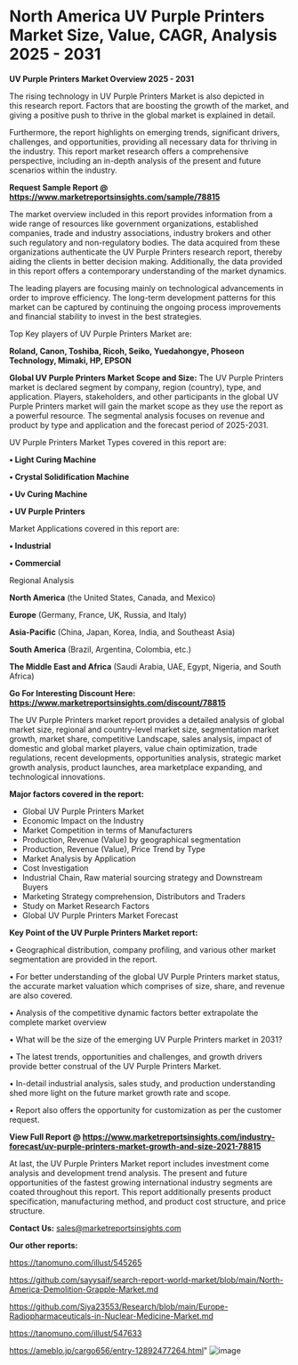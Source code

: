 # North America UV Purple Printers Market Size, Value, CAGR, Analysis 2025 - 2031

<Strong> UV Purple Printers Market Overview 2025 - 2031</strong>

The rising technology in UV Purple Printers Market is also depicted in this research report. Factors that are boosting the growth of the market, and giving a positive push to thrive in the global market is explained in detail.

Furthermore, the report highlights on emerging trends, significant drivers, challenges, and opportunities, providing all necessary data for thriving in the industry. This report market research offers a comprehensive perspective, including an in-depth analysis of the present and future scenarios within the industry.

<strong>Request Sample Report @ <a href=https://www.marketreportsinsights.com/sample/78815>https://www.marketreportsinsights.com/sample/78815</a></strong>

The market overview included in this report provides information from a wide range of resources like government organizations, established companies, trade and industry associations, industry brokers and other such regulatory and non-regulatory bodies. The data acquired from these organizations authenticate the UV Purple Printers research report, thereby aiding the clients in better decision making. Additionally, the data provided in this report offers a contemporary understanding of the market dynamics.

The leading players are focusing mainly on technological advancements in order to improve efficiency. The long-term development patterns for this market can be captured by continuing the ongoing process improvements and financial stability to invest in the best strategies.

Top Key players of UV Purple Printers Market are:

<strong>Roland, Canon, Toshiba, Ricoh, Seiko, Yuedahongye, Phoseon Technology, Mimaki, HP, EPSON</strong>

<strong><b>Global UV Purple Printers Market Scope and Size:</b></strong>
The UV Purple Printers market is declared segment by company, region (country), type, and application. Players, stakeholders, and other participants in the global UV Purple Printers market will gain the market scope as they use the report as a powerful resource. The segmental analysis focuses on revenue and product by type and application and the forecast period of 2025-2031.

UV Purple Printers Market Types covered in this report are:

<strong>• Light Curing Machine

• Crystal Solidification Machine

• Uv Curing Machine

• UV Purple Printers</strong>

Market Applications covered in this report are:

<strong>• Industrial

• Commercial</strong> 

Regional Analysis

<strong>North America</strong> (the United States, Canada, and Mexico)

<strong>Europe</strong> (Germany, France, UK, Russia, and Italy)

<strong>Asia-Pacific</strong> (China, Japan, Korea, India, and Southeast Asia)

<strong>South America</strong> (Brazil, Argentina, Colombia, etc.)

<strong>The Middle East and Africa</strong> (Saudi Arabia, UAE, Egypt, Nigeria, and South Africa)

<strong>Go For Interesting Discount Here: <a href=https://www.marketreportsinsights.com/discount/78815>https://www.marketreportsinsights.com/discount/78815</a></strong>

The UV Purple Printers market report provides a detailed analysis of global market size, regional and country-level market size, segmentation market growth, market share, competitive Landscape, sales analysis, impact of domestic and global market players, value chain optimization, trade regulations, recent developments, opportunities analysis, strategic market growth analysis, product launches, area marketplace expanding, and technological innovations.

<strong><b>Major factors covered in the report:</b></strong>
<ul>
  <li>Global UV Purple Printers Market </li>
  <li>Economic Impact on the Industry</li>
  <li>Market Competition in terms of Manufacturers</li>
  <li>Production, Revenue (Value) by geographical segmentation</li>
  <li>Production, Revenue (Value), Price Trend by Type</li>
  <li>Market Analysis by Application</li>
  <li>Cost Investigation</li>
  <li>Industrial Chain, Raw material sourcing strategy and Downstream Buyers</li>
  <li>Marketing Strategy comprehension, Distributors and Traders</li>
  <li>Study on Market Research Factors</li>
  <li>Global UV Purple Printers Market Forecast</li>
</ul>

<strong><b>Key Point of the UV Purple Printers Market report:</b></strong>

• Geographical distribution, company profiling, and various other market segmentation are provided in the report.

• For better understanding of the global UV Purple Printers market status, the accurate market valuation which comprises of size, share, and revenue are also covered.

• Analysis of the competitive dynamic factors better extrapolate the complete market overview

• What will be the size of the emerging UV Purple Printers market in 2031?

• The latest trends, opportunities and challenges, and growth drivers provide better construal of the UV Purple Printers Market.

• In-detail industrial analysis, sales study, and production understanding shed more light on the future market growth rate and scope.

• Report also offers the opportunity for customization as per the customer request.

<strong><b>View Full Report @ <a href=https://www.marketreportsinsights.com/industry-forecast/uv-purple-printers-market-growth-and-size-2021-78815>https://www.marketreportsinsights.com/industry-forecast/uv-purple-printers-market-growth-and-size-2021-78815</a></b></strong>


At last, the UV Purple Printers Market report includes investment come analysis and development trend analysis. The present and future opportunities of the fastest growing international industry segments are coated throughout this report. This report additionally presents product specification, manufacturing method, and product cost structure, and price structure.

<strong>Contact Us:</strong>
sales@marketreportsinsights.com

<strong>Our other reports:</strong>

<a href=https://tanomuno.com/illust/545265>https://tanomuno.com/illust/545265</a>

<a href=https://github.com/sayysaif/search-report-world-market/blob/main/North-America-Demolition-Grapple-Market.md>https://github.com/sayysaif/search-report-world-market/blob/main/North-America-Demolition-Grapple-Market.md</a>

<a href=https://github.com/Siya23553/Research/blob/main/Europe-Radiopharmaceuticals-in-Nuclear-Medicine-Market.md>https://github.com/Siya23553/Research/blob/main/Europe-Radiopharmaceuticals-in-Nuclear-Medicine-Market.md</a>

<a href=https://tanomuno.com/illust/547633>https://tanomuno.com/illust/547633</a>

<a href=https://ameblo.jp/cargo656/entry-12892477264.html>https://ameblo.jp/cargo656/entry-12892477264.html</a>"
![image](https://github.com/user-attachments/assets/f265455d-8132-4f17-8276-49c942445b3a)
